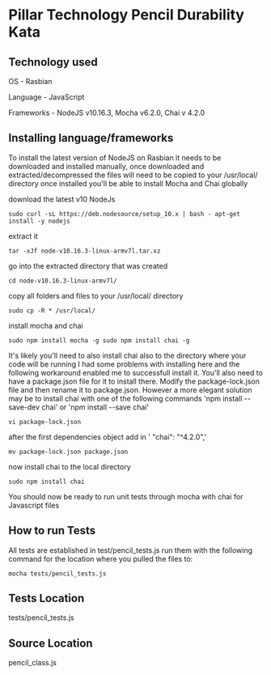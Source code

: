 # Pillar Technology Pencil Durability Kata

## Technology used
OS - Rasbian

Language - JavaScript

Frameworks - NodeJS v10.16.3, Mocha v6.2.0, Chai v 4.2.0

## Installing language/frameworks

To install the latest version of NodeJS on Rasbian it needs to be downloaded and installed manually, once downloaded and extracted/decompressed the files will need to be copied to your /usr/local/ directory once installed you'll be able to install Mocha and Chai globally

download the latest v10 NodeJs

`sudo curl -sL https://deb.nodesource/setup_10.x | bash - apt-get install -y nodejs`

extract it

`tar -xJf node-v10.16.3-linux-armv7l.tar.xz`

go into the extracted directory that was created

`cd node-v10.16.3-linux-armv7l/`

copy all folders and files to your /usr/local/ directory

`sudo cp -R * /usr/local/`

install mocha and chai

`sudo npm install mocha -g
sudo npm install chai -g`

It's likely you'll need to also install chai also to the directory where your code will be running I had some problems with installing here and the following workaround enabled me to successfull install it. You'll also need to have a package.json file for it to install there. Modify the package-lock.json file and then rename it to package.json. However a more elegant solution may be to install chai with one of the following commands 'npm install --save-dev chai' or 'npm install --save chai'

`vi package-lock.json `

after the first dependencies object add in '    "chai": "^4.2.0",'

`mv package-lock.json package.json`

now install chai to the local directory

`sudo npm install chai`

You should now be ready to run unit tests through mocha with chai for Javascript files

## How to run Tests

All tests are established in test/pencil_tests.js run them with the following command for the location where you pulled the files to:

`mocha tests/pencil_tests.js`

## Tests Location

tests/pencil_tests.js

## Source Location

pencil_class.js
